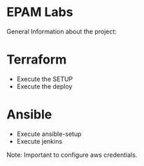 # EPAM Labs

General Information about the project:

# Terraform

- Execute the SETUP
- Execute the deploy

# Ansible

- Execute ansible-setup
- Execute jenkins


Note: Important to configure aws credentials.